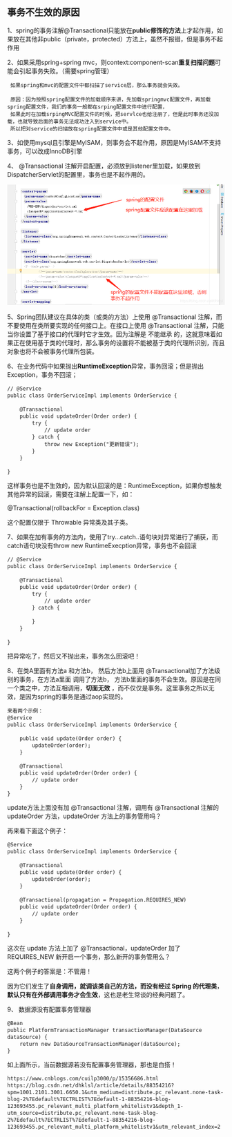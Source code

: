 ## 事务不生效的原因
1、spring的事务注解@Transactional只能放在**public修饰的方法**上才起作用，如果放在其他非public（private，protected）方法上，虽然不报错，但是事务不起作用

2、如果采用spring+spring mvc，则context:component-scan**重复扫描问题**可能会引起事务失败。（需要spring管理）

     如果spring和mvc的配置文件中都扫描了service层，那么事务就会失效。

     原因：因为按照spring配置文件的加载顺序来讲，先加载springmvc配置文件，再加载spring配置文件，我们的事务一般都在srping配置文件中进行配置，
     如果此时在加载srpingMVC配置文件的时候，把servlce也给注册了，但是此时事务还没加载，也就导致后面的事务无法成功注入到service中。
     所以把对service的扫描放在spring配置文件中或是其他配置文件中。


3、如使用mysql且引擎是MyISAM，则事务会不起作用，原因是MyISAM不支持事务，可以改成InnoDB引擎

4、 @Transactional 注解开启配置，必须放到listener里加载，如果放到DispatcherServlet的配置里，事务也是不起作用的。

![](./images/mvn事务配置.png)

5、Spring团队建议在具体的类（或类的方法）上使用 @Transactional 注解，而不要使用在类所要实现的任何接口上。在接口上使用 @Transactional 注解，只能当你设置了基于接口的代理时它才生效。因为注解是 不能继承 的，这就意味着如果正在使用基于类的代理时，那么事务的设置将不能被基于类的代理所识别，而且对象也将不会被事务代理所包装。

6、在业务代码中如果抛出**RuntimeException**异常，事务回滚；但是抛出Exception，事务不回滚；

    // @Service
    public class OrderServiceImpl implements OrderService {
    
        @Transactional
        public void updateOrder(Order order) {
            try {
                // update order
            } catch {
                throw new Exception("更新错误");
            }
        }
    
    }
这样事务也是不生效的，因为默认回滚的是：RuntimeException，如果你想触发其他异常的回滚，需要在注解上配置一下，如：

@Transactional(rollbackFor = Exception.class)

这个配置仅限于 Throwable 异常类及其子类。

7、如果在加有事务的方法内，使用了try...catch..语句块对异常进行了捕获，而catch语句块没有throw  new RuntimeExecption异常，事务也不会回滚

    // @Service
    public class OrderServiceImpl implements OrderService {
    
        @Transactional
        public void updateOrder(Order order) {
            try {
                // update order
            } catch {
     
            }
        }
    
    }
把异常吃了，然后又不抛出来，事务怎么回滚吧！

8、在类A里面有方法a 和方法b， 然后方法b上面用 @Transactional加了方法级别的事务，在方法a里面 调用了方法b， 方法b里面的事务不会生效。原因是在同一个类之中，方法互相调用，**切面无效** ，而不仅仅是事务。这里事务之所以无效，是因为spring的事务是通过aop实现的。

    来看两个示例：
    @Service
    public class OrderServiceImpl implements OrderService {

        public void update(Order order) {
            updateOrder(order);
        }
     
        @Transactional
        public void updateOrder(Order order) {
            // update order
        }
    }
update方法上面没有加 @Transactional 注解，调用有 @Transactional 注解的 updateOrder 方法，updateOrder 方法上的事务管用吗？

再来看下面这个例子：

    @Service
    public class OrderServiceImpl implements OrderService {
    
        @Transactional
        public void update(Order order) {
            updateOrder(order);
        }
     
        @Transactional(propagation = Propagation.REQUIRES_NEW)
        public void updateOrder(Order order) {
            // update order
        }
    
    }
这次在 update 方法上加了 @Transactional，updateOrder 加了 REQUIRES_NEW 新开启一个事务，那么新开的事务管用么？

这两个例子的答案是：不管用！

因为它们发生了**自身调用，就调该类自己的方法，而没有经过 Spring 的代理类**，**默认只有在外部调用事务才会生效**，这也是老生常谈的经典问题了。

9、 数据源没有配置事务管理器

    @Bean
    public PlatformTransactionManager transactionManager(DataSource dataSource) {
        return new DataSourceTransactionManager(dataSource);
    }

如上面所示，当前数据源若没有配置事务管理器，那也是白搭！


    https://www.cnblogs.com/cuilp3000/p/15356686.html
    https://blog.csdn.net/dhklsl/article/details/88354216?spm=1001.2101.3001.6650.1&utm_medium=distribute.pc_relevant.none-task-blog-2%7Edefault%7ECTRLIST%7Edefault-1-88354216-blog-123693455.pc_relevant_multi_platform_whitelistv1&depth_1-utm_source=distribute.pc_relevant.none-task-blog-2%7Edefault%7ECTRLIST%7Edefault-1-88354216-blog-123693455.pc_relevant_multi_platform_whitelistv1&utm_relevant_index=2